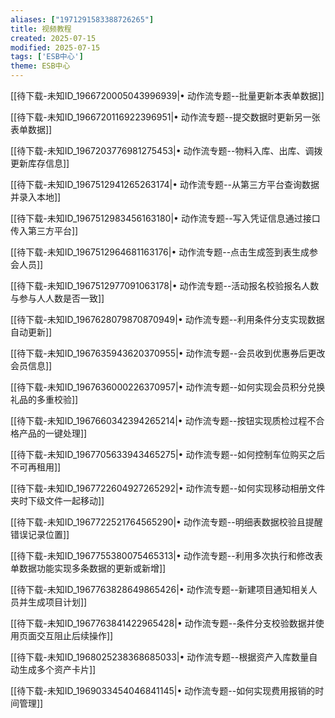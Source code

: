 ```yaml
---
aliases: ["1971291583388726265"]
title: 视频教程
created: 2025-07-15
modified: 2025-07-15
tags: ['ESB中心']
theme: ESB中心
---
```


[[待下载-未知ID_1966720005043996939|﻿﻿• 动作流专题--批量更新本表单数据]]

[[待下载-未知ID_1966720116922396951|﻿﻿• 动作流专题--提交数据时更新另一张表单数据]]

[[待下载-未知ID_1967203776981275453|﻿﻿﻿﻿• 动作流专题--物料入库、出库、调拨更新库存信息]]

[[待下载-未知ID_1967512941265263174|﻿﻿﻿﻿• 动作流专题--从第三方平台查询数据并录入本地]]

[[待下载-未知ID_1967512983456163180|﻿﻿﻿﻿• 动作流专题--写入凭证信息通过接口传入第三方平台]]

[[待下载-未知ID_1967512964681163176|﻿﻿• 动作流专题--点击生成签到表生成参会人员]]

[[待下载-未知ID_1967512977091063178|﻿﻿• 动作流专题--活动报名校验报名人数与参与人人数是否一致]]

[[待下载-未知ID_1967628079870870949|﻿﻿• 动作流专题--利用条件分支实现数据自动更新]]

[[待下载-未知ID_1967635943620370955|﻿﻿• 动作流专题--会员收到优惠券后更改会员信息]]

[[待下载-未知ID_1967636000226370957|﻿﻿• 动作流专题--如何实现会员积分兑换礼品的多重校验]]

[[待下载-未知ID_1967660342394265214|• 动作流专题--按钮实现质检过程不合格产品的一键处理]]

[[待下载-未知ID_1967705633943465275|• 动作流专题--如何控制车位购买之后不可再租用]]

[[待下载-未知ID_1967722604927265292|• 动作流专题--如何实现移动相册文件夹时下级文件一起移动]]

[[待下载-未知ID_1967722521764565290|• 动作流专题--明细表数据校验且提醒错误记录位置]]

[[待下载-未知ID_1967755380075465313|• 动作流专题--利用多次执行和修改表单数据功能实现多条数据的更新或新增]]

[[待下载-未知ID_1967763828649865426|• 动作流专题--新建项目通知相关人员并生成项目计划]]

[[待下载-未知ID_1967763841422965428|• 动作流专题--条件分支校验数据并使用页面交互阻止后续操作]]

[[待下载-未知ID_1968025238368685033|• 动作流专题--根据资产入库数量自动生成多个资产卡片]]

[[待下载-未知ID_1969033454046841145|• 动作流专题--如何实现费用报销的时间管理]]